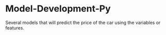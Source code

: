 # Model-Development-Py
Several models that will predict the price of the car using the variables or features.
